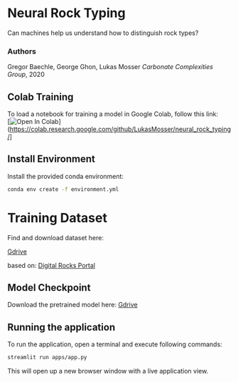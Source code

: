 # Neural Rock Typing
Can machines help us understand how to distinguish rock types?

### Authors

Gregor Baechle, George Ghon, Lukas Mosser
_Carbonate Complexities Group_, 2020

## Colab Training

To load a notebook for training a model in Google Colab, follow this link:  
[![Open In Colab](https://colab.research.google.com/assets/colab-badge.svg)](https://colab.research.google.com/github/LukasMosser/neural_rock_typing/]

## Install Environment

Install the provided conda environment:
```bash
conda env create -f environment.yml
```

# Training Dataset

Find and download dataset here:

[Gdrive](https://drive.google.com/drive/folders/1_xBydGIVzWQe9htU3Yacqa34h2vEGoE5?usp=sharing)

based on: [Digital Rocks Portal](https://www.digitalrocksportal.org/projects/215)

## Model Checkpoint

Download the pretrained model here:
[Gdrive](https://drive.google.com/drive/folders/1vtct_onMmL2Ax13hMILwJRoGDG_GMDev?usp=sharing)

## Running the application

To run the application, open a terminal and execute following commands:
```bash
streamlit run apps/app.py
```

This will open up a new browser window with a live application view.


